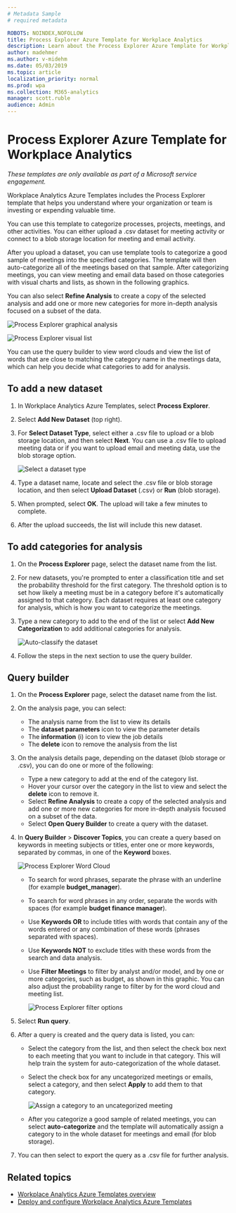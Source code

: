 ```yaml
---
# Metadata Sample
# required metadata

ROBOTS: NOINDEX,NOFOLLOW
title: Process Explorer Azure Template for Workplace Analytics 
description: Learn about the Process Explorer Azure Template for Workplace Analytics and how to use it
author: madehmer
ms.author: v-midehm
ms.date: 05/03/2019
ms.topic: article
localization_priority: normal 
ms.prod: wpa
ms.collection: M365-analytics
manager: scott.ruble
audience: Admin
---
```


# Process Explorer Azure Template for Workplace Analytics

_These templates are only available as part of a Microsoft service engagement._

Workplace Analytics Azure Templates includes the Process Explorer template that helps you understand where your organization or team is investing or expending valuable time.

You can use this template to categorize processes, projects, meetings, and other activities. You can either upload a .csv dataset for meeting activity or connect to a blob storage location for meeting and email activity.

After you upload a dataset, you can use template tools to categorize a good sample of meetings into the specified categories. The template will then auto-categorize all of the meetings based on that sample. After categorizing meetings, you can view meeting and email data based on those categories with visual charts and lists, as shown in the following graphics.

You can also select **Refine Analysis** to create a copy of the selected analysis and add one or more new categories for more in-depth analysis focused on a subset of the data.

   ![Process Explorer graphical analysis](./images/pexp-analysis.png)

   ![Process Explorer visual list](./images/pexp-analysis-a.png)

You can use the query builder to view word clouds and view the list of words that are close to matching the category name in the meetings data, which can help you decide what categories to add for analysis.


## To add a new dataset

1. In Workplace Analytics Azure Templates, select **Process Explorer**.
2. Select **Add New Dataset** (top right).
3. For **Select Dataset Type**, select either a .csv file to upload or a blob storage location, and then select **Next**. You can use a .csv file to upload meeting data or if you want to upload email and meeting data, use the blob storage option.

   ![Select a dataset type](./images/process-explorer.png)

4. Type a dataset name, locate and select the .csv file or blob storage location, and then select **Upload Dataset** (.csv) or **Run** (blob storage).
5. When prompted, select **OK**. The upload will take a few minutes to complete.
6. After the upload succeeds, the list will include this new dataset.

## To add categories for analysis

1. On the **Process Explorer** page, select the dataset name from the list.
2. For new datasets, you're prompted to enter a classification title and set the probability threshold for the first category. The threshold option is to set how likely a meeting must be in a category before it's automatically assigned to that category. Each dataset requires at least one category for analysis, which is how you want to categorize the meetings.
3. Type a new category to add to the end of the list or select **Add New Categorization** to add additional categories for analysis.

   ![Auto-classify the dataset](./images/process-explorer-auto-classify.png)

4. Follow the steps in the next section to use the query builder.

## Query builder

1. On the **Process Explorer** page, select the dataset name from the list.
2. On the analysis page, you can select:

   * The analysis name from the list to view its details
   * The **dataset parameters** icon to view the parameter details
   * The **information** (i) icon to view the job details
   * The **delete** icon to remove the analysis from the list

3. On the analysis details page, depending on the dataset (blob storage or .csv), you can do one or more of the following:

   * Type a new category to add at the end of the category list.
   * Hover your cursor over the category in the list to view and select the **delete** icon to remove it.
   * Select **Refine Analysis** to create a copy of the selected analysis and add one or more new categories for more in-depth analysis focused on a subset of the data.
   * Select **Open Query Builder** to create a query with the dataset.

4. In **Query Builder** > **Discover Topics**, you can create a query based on keywords in meeting subjects or titles, enter one or more keywords, separated by commas, in one of the **Keyword** boxes.

     ![Process Explorer Word Cloud](./images/pexp-word-cloud.png)

   * To search for word phrases, separate the phrase with an underline (for example **budget_manager**).
   * To search for word phrases in any order, separate the words with spaces (for example **budget finance manager**).
   * Use **Keywords OR** to include titles with words that contain any of the words entered or any combination of these words (phrases separated with spaces).
   * Use **Keywords NOT** to exclude titles with these words from the search and data analysis.
   * Use **Filter Meetings** to filter by analyst and/or model, and by one or more categories, such as budget, as shown in this graphic. You can also adjust the probability range to filter by for the word cloud and meeting list.

     ![Process Explorer filter options](./images/pexp-filter-options.png)

5. Select **Run query**.
6. After a query is created and the query data is listed, you can:

     * Select the category from the list, and then select the check box next to each meeting that you want to include in that category. This will help train the system for auto-categorization of the whole dataset. 
     * Select the check box for any uncategorized meetings or emails, select a category, and then select **Apply** to add them to that category.

       ![Assign a category to an uncategorized meeting](./images/pexp-assign-category.png)

   * After you categorize a good sample of related meetings, you can select **auto-categorize** and the template will automatically assign a category to in the whole dataset for meetings and email (for blob storage).
8. You can then select to export the query as a .csv file for further analysis.

## Related topics

* [Workplace Analytics Azure Templates overview](./overview.md)
* [Deploy and configure Workplace Analytics Azure Templates](./deploy-configure.md)
